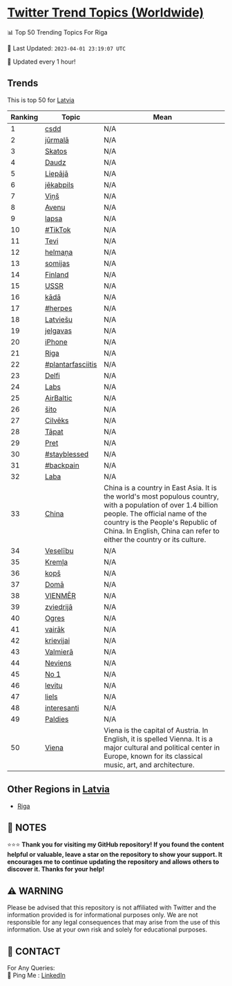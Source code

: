 [Twitter Trend Topics (Worldwide)](https://github.com/ErcinDedeoglu/Twitter-Trend-Topics)
==========


📊 Top 50 Trending Topics For Riga

📆 Last Updated: `2023-04-01 23:19:07 UTC`

🔧 Updated every 1 hour!


## Trends

This is top 50 for [Latvia](</Latvia>)

| Ranking | Topic | Mean |
| ------- | ------------ | ------------ |
| 1 | [csdd](http://twitter.com/search?q=csdd) | N/A |
| 2 | [jūrmalā](http://twitter.com/search?q=j%c5%abrmal%c4%81) | N/A |
| 3 | [Skatos](http://twitter.com/search?q=Skatos) | N/A |
| 4 | [Daudz](http://twitter.com/search?q=Daudz) | N/A |
| 5 | [Liepājā](http://twitter.com/search?q=Liep%c4%81j%c4%81) | N/A |
| 6 | [jēkabpils](http://twitter.com/search?q=j%c4%93kabpils) | N/A |
| 7 | [Viņš](http://twitter.com/search?q=Vi%c5%86%c5%a1) | N/A |
| 8 | [Avenu](http://twitter.com/search?q=Avenu) | N/A |
| 9 | [lapsa](http://twitter.com/search?q=lapsa) | N/A |
| 10 | [#TikTok](http://twitter.com/search?q=%23TikTok) | N/A |
| 11 | [Tevi](http://twitter.com/search?q=Tevi) | N/A |
| 12 | [helmaņa](http://twitter.com/search?q=helma%c5%86a) | N/A |
| 13 | [somijas](http://twitter.com/search?q=somijas) | N/A |
| 14 | [Finland](http://twitter.com/search?q=Finland) | N/A |
| 15 | [USSR](http://twitter.com/search?q=USSR) | N/A |
| 16 | [kādā](http://twitter.com/search?q=k%c4%81d%c4%81) | N/A |
| 17 | [#herpes](http://twitter.com/search?q=%23herpes) | N/A |
| 18 | [Latviešu](http://twitter.com/search?q=Latvie%c5%a1u) | N/A |
| 19 | [jelgavas](http://twitter.com/search?q=jelgavas) | N/A |
| 20 | [iPhone](http://twitter.com/search?q=iPhone) | N/A |
| 21 | [Riga](http://twitter.com/search?q=Riga) | N/A |
| 22 | [#plantarfasciitis](http://twitter.com/search?q=%23plantarfasciitis) | N/A |
| 23 | [Delfi](http://twitter.com/search?q=Delfi) | N/A |
| 24 | [Labs](http://twitter.com/search?q=Labs) | N/A |
| 25 | [AirBaltic](http://twitter.com/search?q=AirBaltic) | N/A |
| 26 | [šito](http://twitter.com/search?q=%c5%a1ito) | N/A |
| 27 | [Cilvēks](http://twitter.com/search?q=Cilv%c4%93ks) | N/A |
| 28 | [Tāpat](http://twitter.com/search?q=T%c4%81pat) | N/A |
| 29 | [Pret](http://twitter.com/search?q=Pret) | N/A |
| 30 | [#stayblessed](http://twitter.com/search?q=%23stayblessed) | N/A |
| 31 | [#backpain](http://twitter.com/search?q=%23backpain) | N/A |
| 32 | [Laba](http://twitter.com/search?q=Laba) | N/A |
| 33 | [China](http://twitter.com/search?q=China) | China is a country in East Asia. It is the world's most populous country, with a population of over 1.4 billion people. The official name of the country is the People's Republic of China. In English, China can refer to either the country or its culture. |
| 34 | [Veselību](http://twitter.com/search?q=Vesel%c4%abbu) | N/A |
| 35 | [Kremļa](http://twitter.com/search?q=Krem%c4%bca) | N/A |
| 36 | [kopš](http://twitter.com/search?q=kop%c5%a1) | N/A |
| 37 | [Domā](http://twitter.com/search?q=Dom%c4%81) | N/A |
| 38 | [VIENMĒR](http://twitter.com/search?q=VIENM%c4%92R) | N/A |
| 39 | [zviedrijā](http://twitter.com/search?q=zviedrij%c4%81) | N/A |
| 40 | [Ogres](http://twitter.com/search?q=Ogres) | N/A |
| 41 | [vairāk](http://twitter.com/search?q=vair%c4%81k) | N/A |
| 42 | [krievijai](http://twitter.com/search?q=krievijai) | N/A |
| 43 | [Valmierā](http://twitter.com/search?q=Valmier%c4%81) | N/A |
| 44 | [Neviens](http://twitter.com/search?q=Neviens) | N/A |
| 45 | [No 1](http://twitter.com/search?q=No+1) | N/A |
| 46 | [levitu](http://twitter.com/search?q=levitu) | N/A |
| 47 | [liels](http://twitter.com/search?q=liels) | N/A |
| 48 | [interesanti](http://twitter.com/search?q=interesanti) | N/A |
| 49 | [Paldies](http://twitter.com/search?q=Paldies) | N/A |
| 50 | [Viena](http://twitter.com/search?q=Viena) | Viena is the capital of Austria. In English, it is spelled Vienna. It is a major cultural and political center in Europe, known for its classical music, art, and architecture. |



## Other Regions in [Latvia](</Latvia>)

* [Riga](</Latvia/Riga.md>)



## 📝 NOTES

⭐⭐⭐ **Thank you for visiting my GitHub repository! If you found the content helpful or valuable, leave a star on the repository to show your support. It encourages me to continue updating the repository and allows others to discover it. Thanks for your help!**


## ⚠️ WARNING

Please be advised that this repository is not affiliated with Twitter and the information provided is for informational purposes only. We are not responsible for any legal consequences that may arise from the use of this information. Use at your own risk and solely for educational purposes.


## 📨 CONTACT

 For Any Queries:  
            🏓 Ping Me : [LinkedIn](https://www.linkedin.com/in/ercindedeoglu/)
